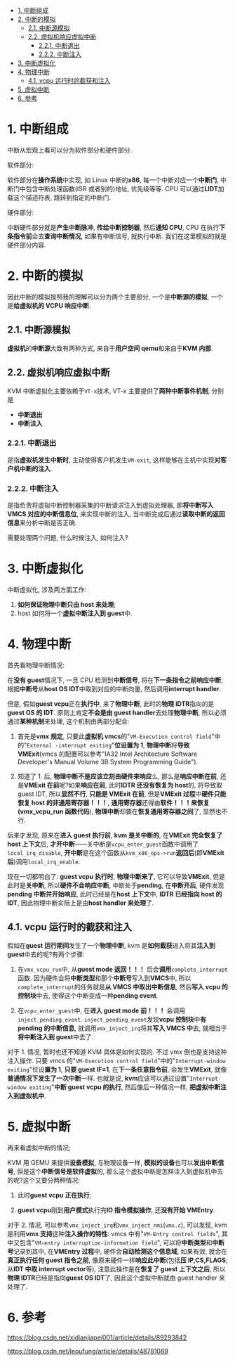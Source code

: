 <!-- @import "[TOC]" {cmd="toc" depthFrom=1 depthTo=6 orderedList=false} -->

<!-- code_chunk_output -->

- [1. 中断组成](#1-中断组成)
- [2. 中断的模拟](#2-中断的模拟)
  - [2.1. 中断源模拟](#21-中断源模拟)
  - [2.2. 虚拟机响应虚拟中断](#22-虚拟机响应虚拟中断)
    - [2.2.1. 中断退出](#221-中断退出)
    - [2.2.2. 中断注入](#222-中断注入)
- [3. 中断虚拟化](#3-中断虚拟化)
- [4. 物理中断](#4-物理中断)
  - [4.1. vcpu 运行时的截获和注入](#41-vcpu-运行时的截获和注入)
- [5. 虚拟中断](#5-虚拟中断)
- [6. 参考](#6-参考)

<!-- /code_chunk_output -->

# 1. 中断组成

中断从宏观上看可以分为软件部分和硬件部分.

软件部分:

软件部分在**操作系统**中实现, 如 Linux 中断的**x86**, 每一个中断对应一个**中断门**, 中断门中包含中断处理函数(ISR 或者别的)地址, 优先级等等. CPU 可以通过**LIDT**加载这个描述符表, 跳转到指定的中断门.

硬件部分:

中断硬件部分就是**产生中断脉冲**, **传给中断控制器**, 然后**通知 CPU**, CPU 在执行**下条指令前**会去**查询中断情况**, 如果有中断信号, 就执行中断. 我们在这里模拟的就是硬件部分内容.

# 2. 中断的模拟

因此中断的模拟按照我的理解可以分为两个主要部分, 一个是**中断源的模拟**, 一个是**给虚拟机的 VCPU 响应中断**.

## 2.1. 中断源模拟

**虚拟机**的**中断源**大致有两种方式, 来自于**用户空间 qemu**和来自于**KVM 内部**.

## 2.2. 虚拟机响应虚拟中断

KVM 中断虚拟化主要依赖于`VT-x`技术, VT-x 主要提供了**两种中断事件机制**, 分别是

- **中断退出**
- **中断注入**

### 2.2.1. 中断退出

是指**虚拟机发生中断时**, 主动使得客户机发生`VM-exit`, 这样能够在主机中实现**对客户机中断的注入**.

### 2.2.2. 中断注入

是指负责将虚拟中断控制器采集的中断请求注入到虚拟处理器, 即**将中断写入 VMCS 对应的中断信息位**, 来实现中断的注入, 当中断完成后通过**读取中断的返回信息**来分析中断是否正确.

需要处理两个问题, 什么时候注入, 如何注入?

# 3. 中断虚拟化

中断虚拟化, 涉及两方面工作:

1. **如何保证物理中断只由 host 来处理**;
2. host 如何将一个**虚拟中断注入到 guest**中.

# 4. 物理中断

首先看物理中断情况:

在**没有 guest**情况下, 一旦 CPU 检测到**中断信号**, 将在**下一条指令之前响应中断**, 根据**中断号**从**host OS IDT**中取到对应的中断向量, 然后调用**interrupt handler**.

但是, 假如**guest vcpu**正在**执行中**, 来了**物理中断**, 此时的**物理 IDTR**指向的是**guest OS 的 IDT**. 原则上肯定**不会是由 guest handler**去处理**物理中断**, 所以必须通过**某种机制**来处理, 这个机制由两部分配合:

1. 首先是**vmx 规定**, 只要此**虚拟机 vmcs**的"`VM-Execution control field`"中的"`External -interrupt exiting`"**位设置为 1**, **物理中断**将**导致 VMExit**(vmcs 的配置可以参考"IA32 Intel Architecture Software Developer's Manual Volume 3B System Programming Guide").

2. 知道了 1. 后, **物理中断不是应该立刻由硬件来响应**么, 那么是**响应中断在前**, 还是**VMExit 在前**呢?如果**响应在前**, 此时**IDTR 还没有恢复为 host**的, 将导致取 guest IDT, 所以**显然不行**, **只能是 VMExit 在前**, 但是**VMExit 过程**中**硬件只能恢复 host 的非通用寄存器！！！**, **通用寄存器**还得由**软件！！！来恢复(vmx_vcpu_run 函数代码**), **物理中断**却要在**恢复通用寄存器之间**了, 显然也不行.

后来才发现, 原来在**进入 guest 执行前**, **kvm 是关中断的**, 在**VMExit 完全恢复了 host 上下文**后, **才开中断**——关中断是`vcpu_enter_guest`函数中调用了`local_irq_disable`, **开中断**是在这个函数从`kvm_x86_ops->run`**返回后**(即**VMExit 后**)调用`local_irq_enable`.

现在一切都明白了: **guest vcpu 执行时**, **物理中断来了**, 它可以导致**VMExit**, 但是此时是**关中断**, 所以**硬件不会响应中断**, 中断处于**pending**, 在**中断开后**, 硬件发现**pending 中断并开始响应**, 此时已经是在**host 上下文**中, **IDTR 已经指向 host 的 IDT**, 因此物理中断实际上是由**host handler 来处理**了.

## 4.1. vcpu 运行时的截获和注入

假如在**guest 运行期间**发生了一个**物理中断**, kvm 是**如何截获**进入将其**注入到 guest**中去的呢?有两个步骤:

1. 在`vmx_vcpu_run`中, 从**guest mode 返回！！！** 后会**调用**`complete_interrupt`函数. 因为硬件会将**中断类型**和那个**中断号**写入到**VMCS**中, 所以`complete_interrupt`的任务就是**从 VMCS 中取出中断信息**, 然后**写入 vcpu 的控制块**中去, 使得这个中断变成一种**pending event**.

2. 在`vcpu_enter_guest`中, 在**进入 guest mode 前！！！** 会调用`inject_pending_event`. `inject_pending_event`发现**vcpu 控制块**中**有 pending 的中断信息**, 就调用`vmx_inject_irq`将其**写入 VMCS 中**去, 就相当于**将中断注入到 guest**中去了.

对于 1. 情况, 暂时也还不知道 KVM 具体是如何实现的. 不过 vmx 倒也是支持这种注入操作. 只要 vmcs 的"`VM-Execution control field`"中的"`Interrupt-window exiting`"位设**置为 1**, **只要 guest IF=1**, 在**下一条任意指令前**, 会发生**VMExit**, 就像**普通情况下发生了一次中断**一样. 也就是说, **kvm**应该可以通过设置"`Interrupt-window exiting`"**中断 guest vcpu 的执行**, 然后像后一种情况一样, **把虚拟中断注入到虚拟机中**.

# 5. 虚拟中断

再来看虚拟中断的情况;

KVM 用 QEMU 来提供**设备模拟**, 与物理设备一样, **模拟的设备**也可以**发出中断信号**, 但是这个**中断信号是软件虚拟**的, 那么这个虚拟中断是怎样注入到虚拟机中去的呢?这个又要分两种情况:

1. 此时**guest vcpu 正在执行**;

2. **guest vcpu**刚到**用户模式**执行完**IO 指令模拟操作**, 还**没有开始 VMEntry**.

对于 2. 情况, 可以参考`vmx_inject_irq`和`vmx_inject_nmi`(`vmx.c`), 可以发现, kvm 是利用**vmx 支持**这种**注入操作的特性**: vmcs 中有"`VM-Entry control fields`", 其中又包含"`VM-entry interruption-information field`", 可以将**中断类型**和**中断号**记录到其中, 在**VMEntry 过程**中, 硬件会**自动检测这个信息域**, 如果有效, 就会在**真正执行任何 guest 指令之前**, 像原来硬件一样**响应此中断**(包括**压 IP,CS,FLAGS**; 从**IDT 中取 interrupt vector**等), 注意此操作是在**恢复了 guest 上下文之后**, 所以**物理 IDTR**已经是指向**guest OS IDT**了, 因此这个虚拟中断就由 guest handler 来处理了.

# 6. 参考

https://blog.csdn.net/xidianjiapei001/article/details/89293842

https://blog.csdn.net/leoufung/article/details/48781089